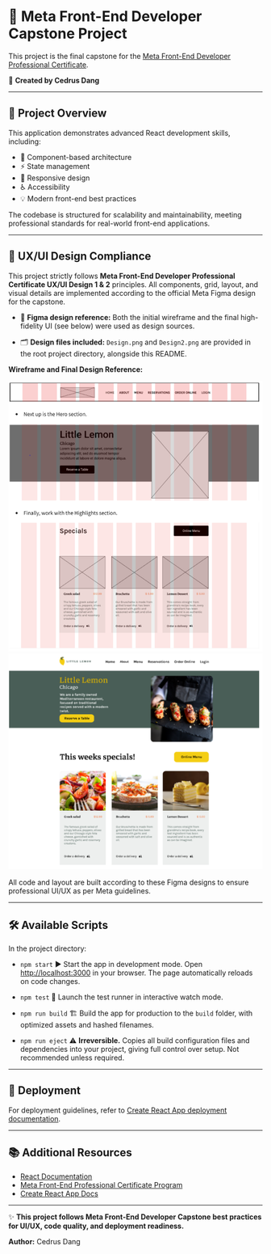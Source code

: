 # 🚀 Meta Front-End Developer Capstone Project

This project is the final capstone for the [Meta Front-End Developer Professional Certificate](https://www.coursera.org/professional-certificates/meta-front-end-developer).

👤 **Created by Cedrus Dang**

---

## 📝 Project Overview

This application demonstrates advanced React development skills, including:

* 🧩 Component-based architecture
* ⚡ State management
* 📱 Responsive design
* ♿ Accessibility
* 💡 Modern front-end best practices

The codebase is structured for scalability and maintainability, meeting professional standards for real-world front-end applications.

---

## 🎨 UX/UI Design Compliance

This project strictly follows **Meta Front-End Developer Professional Certificate UX/UI Design 1 & 2** principles.
All components, grid, layout, and visual details are implemented according to the official Meta Figma design for the capstone.

* 📐 **Figma design reference:**
  Both the initial wireframe and the final high-fidelity UI (see below) were used as design sources.

* 🗂️ **Design files included:**
  `Design.png` and `Design2.png` are provided in the root project directory, alongside this README.

**Wireframe and Final Design Reference:**

<img src="Design.png" alt="Wireframe and grid" width="600"/>  
<br>  
<img src="Design2.png" alt="Final UI Design" width="600"/>

All code and layout are built according to these Figma designs to ensure professional UI/UX as per Meta guidelines.

---

## 🛠️ Available Scripts

In the project directory:

* `npm start`
  ▶️ Start the app in development mode. Open [http://localhost:3000](http://localhost:3000) in your browser.
  The page automatically reloads on code changes.

* `npm test`
  🧪 Launch the test runner in interactive watch mode.

* `npm run build`
  🏗️ Build the app for production to the `build` folder, with optimized assets and hashed filenames.

* `npm run eject`
  ⚠️ **Irreversible.** Copies all build configuration files and dependencies into your project, giving full control over setup. Not recommended unless required.

---

## 🚀 Deployment

For deployment guidelines, refer to [Create React App deployment documentation](https://facebook.github.io/create-react-app/docs/deployment).

---

## 📚 Additional Resources

* [React Documentation](https://reactjs.org/)
* [Meta Front-End Professional Certificate Program](https://www.coursera.org/professional-certificates/meta-front-end-developer)
* [Create React App Docs](https://facebook.github.io/create-react-app/docs/getting-started)

---

✨ **This project follows Meta Front-End Developer Capstone best practices for UI/UX, code quality, and deployment readiness.**

**Author:** Cedrus Dang
